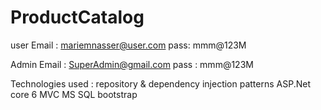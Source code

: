 # ProductCatalog

user Email : mariemnasser@user.com
pass: mmm@123M

Admin Email : SuperAdmin@gmail.com
pass : mmm@123M

Technologies used :
repository & dependency injection patterns 
ASP.Net core 6 MVC
MS SQL
bootstrap
